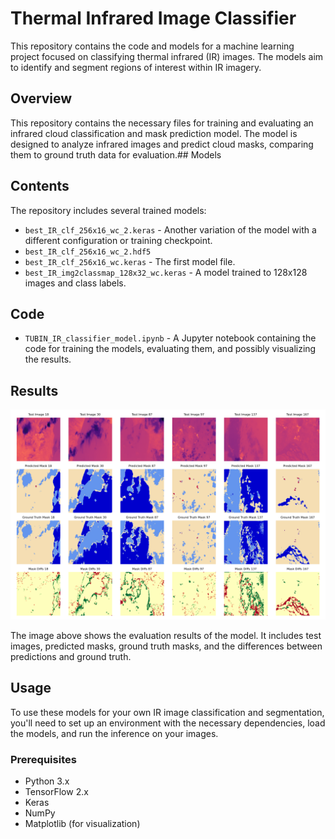 # Thermal Infrared Image Classifier

This repository contains the code and models for a machine learning project focused on classifying thermal infrared (IR) images. The models aim to identify and segment regions of interest within IR imagery.

## Overview
This repository contains the necessary files for training and evaluating an infrared cloud classification and mask prediction model. The model is designed to analyze infrared images and predict cloud masks, comparing them to ground truth data for evaluation.## Models

## Contents
The repository includes several trained models:

- `best_IR_clf_256x16_wc_2.keras` - Another variation of the model with a different configuration or training checkpoint.
- `best_IR_clf_256x16_wc_2.hdf5`
- `best_IR_clf_256x16_wc.keras` - The first model file.
- `best_IR_img2classmap_128x32_wc.keras` - A model trained to 128x128 images and class labels.

## Code

- `TUBIN_IR_classifier_model.ipynb` - A Jupyter notebook containing the code for training the models, evaluating them, and possibly visualizing the results.

## Results

![Evaluation Results](eval_plot_selected.png)

The image above shows the evaluation results of the model. It includes test images, predicted masks, ground truth masks, and the differences between predictions and ground truth.

## Usage

To use these models for your own IR image classification and segmentation, you'll need to set up an environment with the necessary dependencies, load the models, and run the inference on your images.

### Prerequisites

- Python 3.x
- TensorFlow 2.x
- Keras
- NumPy
- Matplotlib (for visualization)
